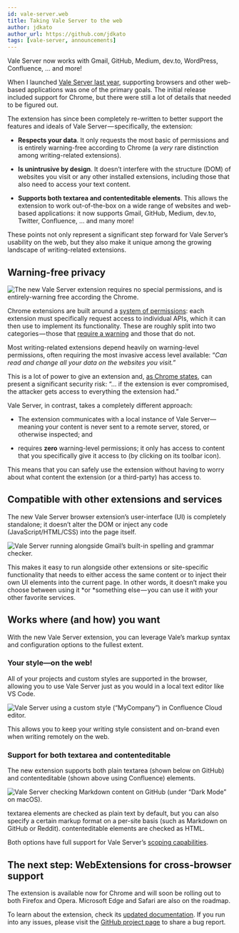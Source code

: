 ```yaml
---
id: vale-server.web
title: Taking Vale Server to the web
author: jdkato
author_url: https://github.com/jdkato
tags: [vale-server, announcements]
---
```


Vale Server now works with Gmail, GitHub, Medium, dev.to, WordPress, Confluence, … and more!

When I launched [Vale Server last year](https://jdkato.medium.com/vale-comes-to-the-desktop-b813b24b66ba), supporting browsers and other web-based applications was one of the primary goals. The initial release included support for Chrome, but there were still a lot of details that needed to be figured out.

The extension has since been completely re-written to better support the features and ideals of Vale Server — specifically, the extension:

* **Respects your data**. It only requests the most basic of permissions and is entirely warning-free according to Chrome (a *very* rare distinction among writing-related extensions).

* **Is unintrusive by design**. It doesn’t interfere with the structure (DOM) of websites you visit or any other installed extensions, including those that also need to access your text content.

* **Supports both textarea and contenteditable elements**. This allows the extension to work out-of-the-box on a wide range of websites and web-based applications: it now supports Gmail, GitHub, Medium, dev.to, Twitter, Confluence, … and many more!

These points not only represent a significant step forward for Vale Server’s usability on the web, but they also make it unique among the growing landscape of writing-related extensions.

## Warning-free privacy

![The new Vale Server extension requires no special permissions, and is entirely-warning free according the Chrome.](https://cdn-images-1.medium.com/max/2000/1*HrFXJF1Of7HRORQ406CKiw.png)

Chrome extensions are built around a [system of permissions](https://developer.chrome.com/extensions/permission_warnings): each extension must specifically request access to individual APIs, which it can then use to implement its functionality. These are roughly split into two categories — those that [require a warning](https://developer.chrome.com/extensions/permission_warnings#permissions_with_warnings) and those that do not.

Most writing-related extensions depend heavily on warning-level permissions, often requiring the most invasive access level available: “*Can read and change all your data on the websites you visit.”*

This is a lot of power to give an extension and, [as Chrome states](https://developer.chrome.com/extensions/activeTab#motivation), can present a significant security risk: “… if the extension is ever compromised, the attacker gets access to everything the extension had.”

Vale Server, in contrast, takes a completely different approach:

* The extension communicates with a local instance of Vale Server—meaning your content is never sent to a remote server, stored, or otherwise inspected; and

* requires **zero** warning-level permissions; it only has access to content that you specifically give it access to (by clicking on its toolbar icon).

This means that you can safely use the extension without having to worry about what content the extension (or a third-party) has access to.

## Compatible with other extensions and services

The new Vale Server browser extension’s user-interface (UI) is completely standalone; it doesn’t alter the DOM or inject any code (JavaScript/HTML/CSS) into the page itself.

![Vale Server running alongside Gmail’s built-in spelling and grammar checker.](https://cdn-images-1.medium.com/max/2116/1*uTU-rmQTcAgdlMHuwGFv0Q.png)

This makes it easy to run alongside other extensions or site-specific functionality that needs to either access the same content or to inject their own UI elements into the current page. In other words, it doesn’t make you choose between using it *or *something else — you can use it *with* your other favorite services.

## Works where (and how) you want

With the new Vale Server extension, you can leverage Vale’s markup syntax and configuration options to the fullest extent.

### Your style—on the web!

All of your projects and custom styles are supported in the browser, allowing you to use Vale Server just as you would in a local text editor like VS Code.

![Vale Server using a custom style (“MyCompany”) in Confluence Cloud editor.](https://cdn-images-1.medium.com/max/2000/1*GgdVRuXpaqjFaMN0Cp2LpQ.png)

This allows you to keep your writing style consistent and on-brand even when writing remotely on the web.

### Support for both textarea and contenteditable

The new extension supports both plain textarea (shown below on GitHub) and contenteditable (shown above using Confluence) elements.

![Vale Server checking Markdown content on GitHub (under “Dark Mode” on macOS).](https://cdn-images-1.medium.com/max/2250/1*7j-GAj6KeP6V7-QncEIjKw.png)

textarea elements are checked as plain text by default, but you can also specify a certain markup format on a per-site basis (such as Markdown on GitHub or Reddit). contenteditable elements are checked as HTML.

Both options have full support for Vale Server’s [scoping capabilities](https://docs.errata.ai/vale-server/concepts/scoping).

## The next step: WebExtensions for cross-browser support

The extension is available now for Chrome and will soon be rolling out to both Firefox and Opera. Microsoft Edge and Safari are also on the roadmap.

To learn about the extension, check its [updated documentation](https://docs.errata.ai/vale-server/clients/chrome). If you run into any issues, please visit the [GitHub project page](https://github.com/errata-ai/vale-server) to share a bug report.
